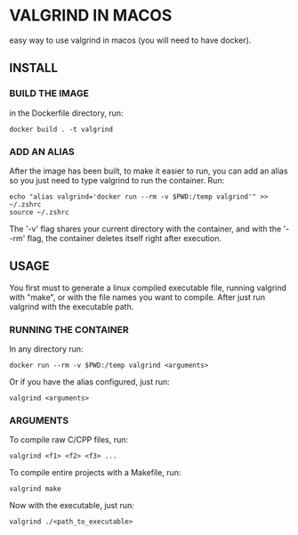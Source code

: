 # VALGRIND IN MACOS
easy way to use valgrind in macos (you will need to have docker).

## INSTALL
### BUILD THE IMAGE
in the Dockerfile directory, run:
    
    docker build . -t valgrind

### ADD AN ALIAS
After the image has been built, to make it easier to run, you can add an alias so you just need to type valgrind to run the container. Run:

    echo "alias valgrind='docker run --rm -v $PWD:/temp valgrind'" >> ~/.zshrc
    source ~/.zshrc
The '-v' flag shares your current directory with the container, and with the '--rm' flag, the container deletes itself right after execution.

## USAGE
You first must to generate a linux compiled executable file, running valgrind with "make", or with the file names you want to compile. After just run valgrind with the executable path.

### RUNNING THE CONTAINER
In any directory run:
    
    docker run --rm -v $PWD:/temp valgrind <arguments>

Or if you have the alias configured, just run: 
  
    valgrind <arguments>

### ARGUMENTS
To compile raw C/CPP files, run:

    valgrind <f1> <f2> <f3> ...
  
To compile entire projects with a Makefile, run:
    
    valgrind make
    
Now with the executable, just run: 

    valgrind ./<path_to_executable>

